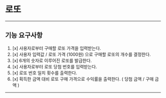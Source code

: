 # 로또 

---
## 기능 요구사항 

1. [x] 사용자로부터 구매할 로또 가격을 입력받는다. 
2. [x] 사용자 입력값 / 로또 가격 (1000원) 으로 구매할 로또의 개수를 결정한다. 
3. [x] 6개의 숫자로 이루어진 로또를 발급한다. 
4. [x] 사용자로부터 로또 당첨 번호를 입력받는다.
5. [x] 로또 번호 일치 횟수를 출력한다. 
6. [x] 획득한 금액 대비 로또 구매 가격으로 수익률을 출력한다. ( 당첨 금액 / 구매 금액 )

---
